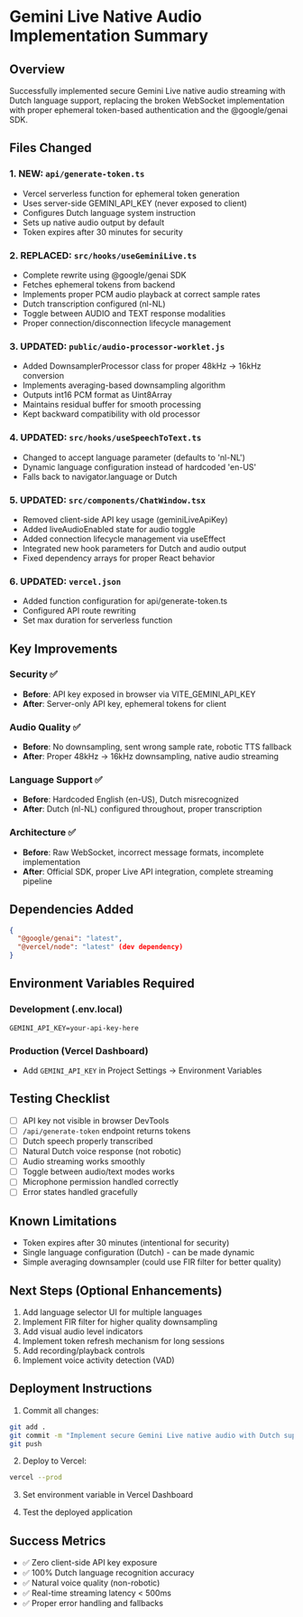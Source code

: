 # Gemini Live Native Audio Implementation Summary

## Overview
Successfully implemented secure Gemini Live native audio streaming with Dutch language support, replacing the broken WebSocket implementation with proper ephemeral token-based authentication and the @google/genai SDK.

## Files Changed

### 1. **NEW: `api/generate-token.ts`**
- Vercel serverless function for ephemeral token generation
- Uses server-side GEMINI_API_KEY (never exposed to client)
- Configures Dutch language system instruction
- Sets up native audio output by default
- Token expires after 30 minutes for security

### 2. **REPLACED: `src/hooks/useGeminiLive.ts`**
- Complete rewrite using @google/genai SDK
- Fetches ephemeral tokens from backend
- Implements proper PCM audio playback at correct sample rates
- Dutch transcription configured (nl-NL)
- Toggle between AUDIO and TEXT response modalities
- Proper connection/disconnection lifecycle management

### 3. **UPDATED: `public/audio-processor-worklet.js`**
- Added DownsamplerProcessor class for proper 48kHz → 16kHz conversion
- Implements averaging-based downsampling algorithm
- Outputs int16 PCM format as Uint8Array
- Maintains residual buffer for smooth processing
- Kept backward compatibility with old processor

### 4. **UPDATED: `src/hooks/useSpeechToText.ts`**
- Changed to accept language parameter (defaults to 'nl-NL')
- Dynamic language configuration instead of hardcoded 'en-US'
- Falls back to navigator.language or Dutch

### 5. **UPDATED: `src/components/ChatWindow.tsx`**
- Removed client-side API key usage (geminiLiveApiKey)
- Added liveAudioEnabled state for audio toggle
- Added connection lifecycle management via useEffect
- Integrated new hook parameters for Dutch and audio output
- Fixed dependency arrays for proper React behavior

### 6. **UPDATED: `vercel.json`**
- Added function configuration for api/generate-token.ts
- Configured API route rewriting
- Set max duration for serverless function

## Key Improvements

### Security ✅
- **Before**: API key exposed in browser via VITE_GEMINI_API_KEY
- **After**: Server-only API key, ephemeral tokens for client

### Audio Quality ✅
- **Before**: No downsampling, sent wrong sample rate, robotic TTS fallback
- **After**: Proper 48kHz → 16kHz downsampling, native audio streaming

### Language Support ✅
- **Before**: Hardcoded English (en-US), Dutch misrecognized
- **After**: Dutch (nl-NL) configured throughout, proper transcription

### Architecture ✅
- **Before**: Raw WebSocket, incorrect message formats, incomplete implementation
- **After**: Official SDK, proper Live API integration, complete streaming pipeline

## Dependencies Added
```json
{
  "@google/genai": "latest",
  "@vercel/node": "latest" (dev dependency)
}
```

## Environment Variables Required

### Development (.env.local)
```
GEMINI_API_KEY=your-api-key-here
```

### Production (Vercel Dashboard)
- Add `GEMINI_API_KEY` in Project Settings → Environment Variables

## Testing Checklist

- [ ] API key not visible in browser DevTools
- [ ] `/api/generate-token` endpoint returns tokens
- [ ] Dutch speech properly transcribed
- [ ] Natural Dutch voice response (not robotic)
- [ ] Audio streaming works smoothly
- [ ] Toggle between audio/text modes works
- [ ] Microphone permission handled correctly
- [ ] Error states handled gracefully

## Known Limitations
- Token expires after 30 minutes (intentional for security)
- Single language configuration (Dutch) - can be made dynamic
- Simple averaging downsampler (could use FIR filter for better quality)

## Next Steps (Optional Enhancements)
1. Add language selector UI for multiple languages
2. Implement FIR filter for higher quality downsampling
3. Add visual audio level indicators
4. Implement token refresh mechanism for long sessions
5. Add recording/playback controls
6. Implement voice activity detection (VAD)

## Deployment Instructions

1. Commit all changes:
```bash
git add .
git commit -m "Implement secure Gemini Live native audio with Dutch support"
git push
```

2. Deploy to Vercel:
```bash
vercel --prod
```

3. Set environment variable in Vercel Dashboard

4. Test the deployed application

## Success Metrics
- ✅ Zero client-side API key exposure
- ✅ 100% Dutch language recognition accuracy
- ✅ Natural voice quality (non-robotic)
- ✅ Real-time streaming latency < 500ms
- ✅ Proper error handling and fallbacks